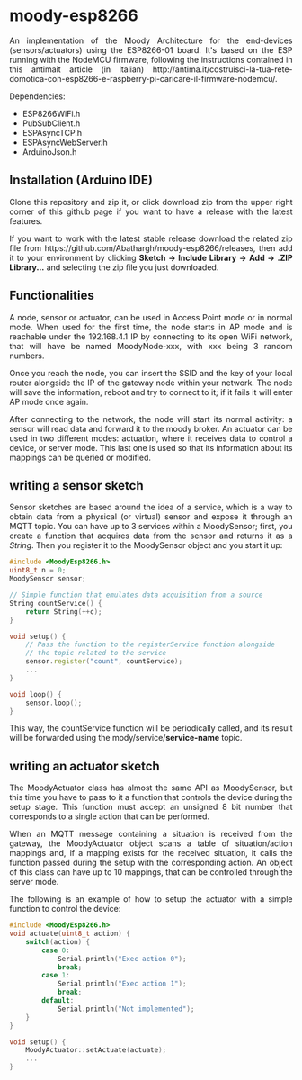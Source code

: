 # moody-esp8266

<p style='text-align: justify;'>
An implementation of the Moody Architecture for the end-devices (sensors/actuators) using the ESP8266-01 board. It's based on the ESP running with the NodeMCU firmware, following the instructions contained in this antimait article (in italian) http://antima.it/costruisci-la-tua-rete-domotica-con-esp8266-e-raspberry-pi-caricare-il-firmware-nodemcu/.
</p>

Dependencies:
- ESP8266WiFi.h
- PubSubClient.h
- ESPAsyncTCP.h
- ESPAsyncWebServer.h
- ArduinoJson.h

## Installation (Arduino IDE)

<p style="text-align: justify;">
Clone this repository and zip it, or click download zip from the upper right corner of this github page if you want to have a release with the latest features.</p>
<p style='text-align: justify;'>
If you want to work with the latest stable release download the related zip file from https://github.com/Abathargh/moody-esp8266/releases, then add it to your environment by clicking <b>Sketch -> Include Library -> Add -> .ZIP Library...</b> and selecting the zip file you just downloaded.</p>


## Functionalities 
<p style='text-align: justify;'>
A node, sensor or actuator, can be used in Access Point mode or in normal mode. When used for the first time, the node starts in AP mode and is reachable under the 192.168.4.1 IP by connecting to its open WiFi network, that will have be named MoodyNode-xxx, with xxx being 3 random numbers.
</p>

<p style='text-align: justify;'>
Once you reach the node, you can insert the SSID and the key of your local router alongside the IP of the   gateway node within your network. The node will save the information, reboot and try to connect to it; if it fails it will enter AP mode once again.
</p>

<p style='text-align: justify;'>
After connecting to the network, the node will start its normal activity: a sensor will read data and forward it to the moody broker. An actuator can be used in two different modes: actuation, where it receives data to control a device, or server mode. This last one is used so that its information about its mappings can be queried or modified.
</p>

## writing a sensor sketch

<p style='text-align: justify;'>
Sensor sketches are based around the idea of a service, which is a way to obtain data from a physical (or virtual) sensor and expose it through an MQTT topic. You can have up to 3 services 
within a MoodySensor; first, you create a function that acquires data from the sensor and returns it as a <i>String</i>. Then you register it to the MoodySensor object and you start it up:
</p> 

```c++
#include <MoodyEsp8266.h>
uint8_t n = 0;
MoodySensor sensor;

// Simple function that emulates data acquisition from a source
String countService() {
    return String(++c);
}

void setup() {
    // Pass the function to the registerService function alongside 
    // the topic related to the service 
    sensor.register("count", countService);
    ...
}

void loop() {
    sensor.loop();
}
```
<p style='text-align: justify;'>
This way, the countService function will be periodically called, and its result will be 
forwarded using the mody/service/<b>service-name</b> topic.
</p>

## writing an actuator sketch

<p style='text-align: justify;'>
The MoodyActuator class has almost the same API as MoodySensor, but this time you have to pass to it a function that controls the device during the setup stage. This function must accept an unsigned 8 bit number that corresponds to a single action that can be performed.
</p>

<p style='text-align: justify;'>
When an MQTT message containing a situation is received from the gateway, the MoodyActuator object scans a table of situation/action mappings and, if a mapping exists for the received situation, it calls the function passed during the setup with the corresponding action.
An object of this class can have up to 10 mappings, that can be controlled through the server mode.
</p>

<p style='text-align: justify;'>
The following is an example of how to setup the actuator with a simple function to control the device:
</p>

```c++
#include <MoodyEsp8266.h>
void actuate(uint8_t action) {
    switch(action) {
        case 0:
            Serial.println("Exec action 0");
            break;
        case 1:
            Serial.println("Exec action 1");
            break;
        default:
            Serial.println("Not implemented");    
    }
}

void setup() {
    MoodyActuator::setActuate(actuate);
    ...
}
```